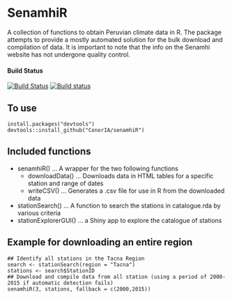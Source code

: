 SenamhiR
========
A collection of functions to obtain Peruvian climate data in R.
The package attempts to provide a mostly automated solution for the bulk download and compilation of data.
It is important to note that the info on the Senamhi website has not undergone quality control.

#### Build Status
[![Build Status](https://travis-ci.org/ConorIA/senamhiR.svg?branch=master)](https://travis-ci.org/ConorIA/senamhiR) [![Build status](https://ci.appveyor.com/api/projects/status/8731y41f53b8me78?svg=true)](https://ci.appveyor.com/project/ConorIA/senamhir)

To use
------
``` {r, eval = FALSE}
install.packages("devtools")
devtools::install_github("ConorIA/senamhiR")
```

Included functions
------------------
* senamhiR() ... A wrapper for the two following functions
    * downloadData() ... Downloads data in HTML tables for a specific station and range of dates
    * writeCSV() ... Generates a .csv file for use in R from the downloaded data
* stationSearch() ... A function to search the stations in catalogue.rda by various criteria
* stationExplorerGUI() ... a Shiny app to explore the catalogue of stations

Example for downloading an entire region
------
``` {r, eval = FALSE}
## Identify all stations in the Tacna Region
search <- stationSearch(region = "Tacna")
stations <- search$StationID
## Download and compile data from all station (using a period of 2000-2015 if automatic detection fails)
senamhiR(3, stations, fallback = c(2000,2015))
```

